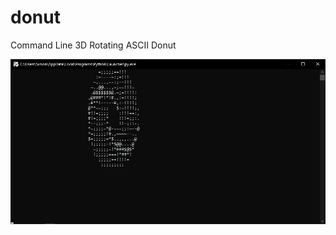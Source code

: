 # donut
Command Line 3D Rotating ASCII Donut

![Screenshot of the 3D rotating ASCII Donut in command line.](/donut.jpg)
